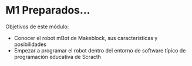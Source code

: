 
# M1 Preparados...

Objetivos de este módulo:

- Conocer el robot mBot de Makeblock, sus características y posibilidades
- Empezar a programar el robot dentro del entorno de software típico de programación educativa de Scracth


